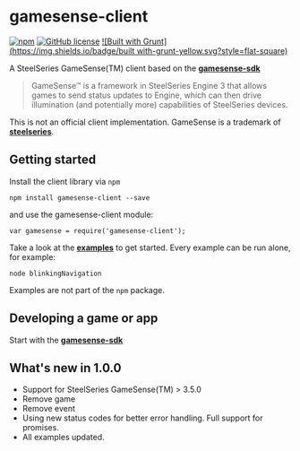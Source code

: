 
# gamesense-client

[![npm](https://img.shields.io/npm/v/gamesense-client.svg?style=flat-square)](https://www.npmjs.com/package/gamesense-client)
[![GitHub license](https://img.shields.io/badge/license-MIT-blue.svg?style=flat-square)](https://raw.githubusercontent.com/cschuller/gamesense-client/master/LICENSE)
[![Built with Grunt](https://img.shields.io/badge/built with-grunt-yellow.svg?style=flat-square)](http://gruntjs.com/)

A SteelSeries GameSense(TM) client based on the [**gamesense-sdk**](https://github.com/SteelSeries/gamesense-sdk)

> GameSense™ is a framework in SteelSeries Engine 3 that allows games to send status
> updates to Engine, which can then drive illumination (and potentially more)
> capabilities of SteelSeries devices.

This is not an official client implementation. GameSense is a trademark of [**steelseries**](http://steelseries.com/).

## Getting started

Install the client library via ```npm```

``` npm install gamesense-client --save ```

and use the gamesense-client module:

``` var gamesense = require('gamesense-client'); ```

Take a look at the [**examples**](https://github.com/DaanWet/gamesense-client/tree/master/examples) to get started.
Every example can be run alone, for example:

``` node blinkingNavigation ```

Examples are not part of the ```npm``` package.

## Developing a game or app
 
Start with the [**gamesense-sdk**](https://github.com/SteelSeries/gamesense-sdk) 
 
## What's new in 1.0.0

- Support for SteelSeries GameSense(TM) > 3.5.0
- Remove game 
- Remove event
- Using new status codes for better error handling. Full support for promises.
- All examples updated. 

